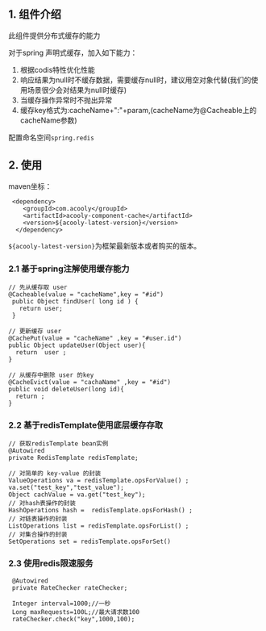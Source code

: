 <!-- title: 分布式缓存组件 -->
<!-- type: infrastructure -->
<!-- author: qiubo -->
<!-- date: 2019-12-21 -->
## 1. 组件介绍

此组件提供分布式缓存的能力

对于spring 声明式缓存，加入如下能力：

1. 根据codis特性优化性能
2. 响应结果为null时不缓存数据，需要缓存null时，建议用空对象代替(我们的使用场景很少会对结果为null时缓存)
3. 当缓存操作异常时不抛出异常
4. 缓存key格式为:cacheName+":"+param,(cacheName为@Cacheable上的cacheName参数)

配置命名空间`spring.redis`

## 2. 使用

maven坐标：

     <dependency>
        <groupId>com.acooly</groupId>
        <artifactId>acooly-component-cache</artifactId>
        <version>${acooly-latest-version}</version>
      </dependency>

`${acooly-latest-version}`为框架最新版本或者购买的版本。
         
### 2.1 基于spring注解使用缓存能力

    // 先从缓存取 user 
    @Cacheable(value = "cacheName",key = "#id")   
     public Object findUser( long id ) {    
       return user;    
     }    

    // 更新缓存 user    
    @CachePut(value = "cacheName" ,key = "#user.id")        
    public Object updateUser(Object user){     
      return  user ;      
    }      

    // 从缓存中删除 user 的key   
    @CacheEvict(value = "cachaName" ,key = "#id")   
    public void deleteUser(long id){    
      return ;   
    }

### 2.2 基于redisTemplate使用底层缓存存取    

    // 获取redisTemplate bean实例 
    @Autowired
    private RedisTemplate redisTemplate;
    
    // 对简单的 key-value 的封装
    ValueOperations va = redisTemplate.opsForValue() ;
    va.set("test_key","test_value");
    Object cachValue = va.get("test_key");
    // 对hash表操作的封装 
    HashOperations hash =  redisTemplate.opsForHash() ;
    // 对链表操作的封装 
    ListOperations list = redisTemplate.opsForList() ;
    // 对集合操作的封装 
    SetOperations set = redisTemplate.opsForSet() 

### 2.3 使用redis限速服务

     @Autowired
     private RateChecker rateChecker;
     
     Integer interval=1000;//一秒
     Long maxRequests=100L;//最大请求数100
     rateChecker.check("key",1000,100);